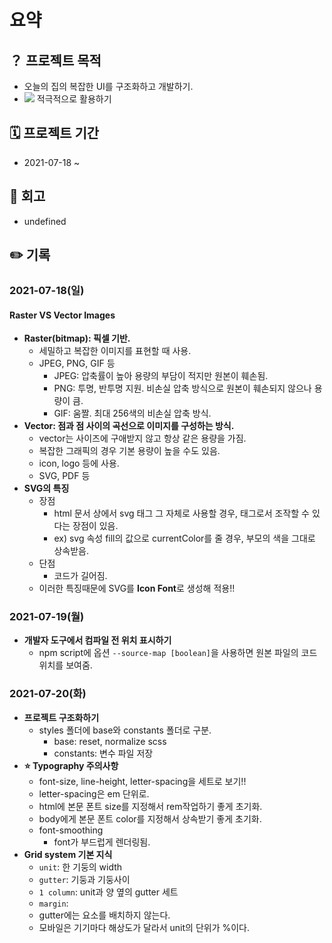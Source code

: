 # 요약

## ？ 프로젝트 목적

- 오늘의 집의 복잡한 UI를 구조화하고 개발하기.
- <img src="https://img.shields.io/badge/-SCSS-ff69b4"> 적극적으로 활용하기

## 🗓 프로젝트 기간

- 2021-07-18 ~

## 👀 회고

- undefined

## ✏️ 기록

### 2021-07-18(일)

#### Raster VS Vector Images

- **Raster(bitmap): 픽셀 기반.**
  - 세밀하고 복잡한 이미지를 표현할 때 사용.
  - JPEG, PNG, GIF 등
    - JPEG: 압축률이 높아 용량의 부담이 적지만 원본이 훼손됨.
    - PNG: 투명, 반투명 지원. 비손실 압축 방식으로 원본이 훼손되지 않으나 용량이 큼.
    - GIF: 움짤. 최대 256색의 비손실 압축 방식.
- **Vector: 점과 점 사이의 곡선으로 이미지를 구성하는 방식.**
  - vector는 사이즈에 구애받지 않고 항상 같은 용량을 가짐.
  - 복잡한 그래픽의 경우 기본 용량이 높을 수도 있음.
  - icon, logo 등에 사용.
  - SVG, PDF 등
- **SVG의 특징**
  - 장점
    - html 문서 상에서 svg 태그 그 자체로 사용할 경우, 태그로서 조작할 수 있다는 장점이 있음.
    - ex) svg 속성 fill의 값으로 currentColor를 줄 경우, 부모의 색을 그대로 상속받음.
  - 단점
    - 코드가 길어짐.
  - 이러한 특징때문에 SVG를 **Icon Font**로 생성해 적용!!

### 2021-07-19(월)

- **개발자 도구에서 컴파일 전 위치 표시하기**
  - npm script에 옵션 <code>--source-map [boolean]</code>을 사용하면 원본 파일의 코드 위치를 보여줌.

### 2021-07-20(화)

- **프로젝트 구조화하기**
  - styles 폴더에 base와 constants 폴더로 구분.
    - base: reset, normalize scss
    - constants: 변수 파일 저장
- **⭐️ Typography 주의사항**
  - font-size, line-height, letter-spacing을 세트로 보기!!
  - letter-spacing은 em 단위로.
  - html에 본문 폰트 size를 지정해서 rem작업하기 좋게 초기화.
  - body에게 본문 폰트 color를 지정해서 상속받기 좋게 초기화.
  - font-smoothing
    - font가 부드럽게 렌더링됨.
- **Grid system 기본 지식**
  - <code>unit</code>: 한 기둥의 width
  - <code>gutter</code>: 기둥과 기둥사이
  - <code>1 column</code>: unit과 양 옆의 gutter 세트
  - <code>margin</code>:
  - gutter에는 요소를 배치하지 않는다.
  - 모바일은 기기마다 해상도가 달라서 unit의 단위가 %이다.
